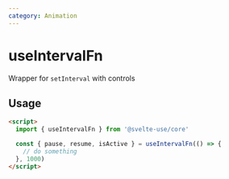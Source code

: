```yaml
---
category: Animation
---
```


# useIntervalFn

Wrapper for `setInterval` with controls

## Usage

```html
<script>
  import { useIntervalFn } from '@svelte-use/core'

  const { pause, resume, isActive } = useIntervalFn(() => {
    // do something
  }, 1000)
</script>
```
